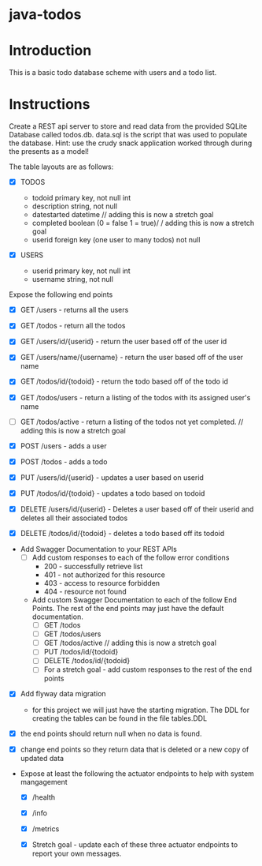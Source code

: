 # java-todos

# Introduction

This is a basic todo database scheme with users and a todo list.

# Instructions

Create a REST api server to store and read data from the provided SQLite Database called todos.db. data.sql is the script that was used to populate the database.  Hint: use the crudy snack application worked through during the presents as a model!

The table layouts are as follows:

- [x] TODOS
  * todoid primary key, not null int
  * description string, not null
  * datestarted datetime // adding this is now a stretch goal
  * completed boolean (0 = false 1 = true)/ / adding this is now a stretch goal
  * userid foreign key (one user to many todos) not null 

- [x] USERS
  * userid primary key, not null int
  * username string, not null
  
Expose the following end points

- [x] GET /users - returns all the users
- [x] GET /todos - return all the todos

- [x] GET /users/id/{userid} - return the user based off of the user id
- [x] GET /users/name/{username} - return the user based off of the user name
- [x] GET /todos/id/{todoid} - return the todo based off of the todo id

- [x] GET /todos/users - return a listing of the todos with its assigned user's name
- [ ] GET /todos/active - return a listing of the todos not yet completed. // adding this is now a stretch goal

- [x] POST /users - adds a user
- [x] POST /todos - adds a todo

- [x] PUT /users/id/{userid} - updates a user based on userid
- [x] PUT /todos/id/{todoid} - updates a todo based on todoid

- [x] DELETE /users/id/{userid} - Deletes a user based off of their userid and deletes all their associated todos
- [x] DELETE /todos/id/{todoid} - deletes a todo based off its todoid

* Add Swagger Documentation to your REST APIs
  - [ ] Add custom responses to each of the follow error conditions
    * 200 - successfully retrieve list
    * 401 - not authorized for this resource
    * 403 - access to resource forbidden
    * 404 - resource not found

  * Add custom Swagger Documentation to each of the follow End Points. The rest of the end points may just have the default documentation.
      - [ ] GET /todos
      - [ ] GET /todos/users
      - [ ] GET /todos/active // adding this is now a stretch goal
      - [ ] PUT /todos/id/{todoid}
      - [ ] DELETE /todos/id/{todoid}
    - [ ] For a stretch goal - add custom responses to the rest of the end points

- [x] Add flyway data migration
  * for this project we will just have the starting migration. The DDL for creating the tables can be found in the file tables.DDL

- [x] the end points should return null when no data is found.

- [x] change end points so they return data that is deleted or a new copy of updated data

* Expose at least the following the actuator endpoints to help with system mangagement
   - [x] /health
   - [x] /info
   - [x] /metrics
   
   - [x] Stretch goal - update each of these three actuator endpoints to report your own messages. 
   
